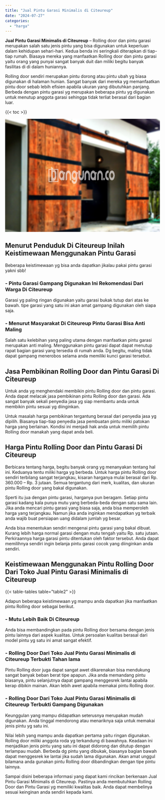 ```yaml
---
title: "Jual Pintu Garasi Minimalis di Citeureup"
date: "2024-07-27"
categories: 
  - "harga"
---
```


**Jual Pintu Garasi Minimalis di Citeureup** – Rolling door dan pintu garasi merupakan salah satu jenis pintu yang bisa digunakan untuk keperluan dalam kehidupan sehari-hari. Kedua benda ini seringkali diterapkan di tiap-tiap rumah. Biasaya mereka yang manfaatkan Rolling door dan pintu garasi yaitu orang yang punyai sangat banyak duit dan miliki begitu banyak fasilitas di di dalam huniannya.

Rolling door sendiri merupakan pintu dorong atau pintu ubah yg biasa digunakan di halaman hunian. Sangat banyak dari mereka yg memanfaatkan pintu door sebab lebih efisien apabila ukuran yang dibutuhkan panjang. Berbeda dengan pintu garasi yg merupakan beberapa pintu yg digunakan untuk menutup anggota garasi sehingga tidak terliat berasal dari bagian luar.

{{< toc >}}

![Jual Pintu Garasi Minimalis di Citeureup](/images/pintu-garasi-10.png)

## Menurut Penduduk Di Citeureup Inilah Keistimewaan Menggunakan Pintu Garasi

Beberapa keistimewaan yg bisa anda dapatkan jikalau pakai pintu garasi yakni sbb!

### \- Pintu Garasi Gampang Digunakan Ini Rekomendasi Dari Warga Di Citeureup

Garasi yg paling ringan digunakan yaitu garasi bukak tutup dari atas ke bawah. tipe garasi yang satu ini akan amat gampang digunakan oleh siapa saja.

### \- Menurut Masyarakat Di Citeureup Pintu Garasi Bisa Anti Maling

Salah satu kelebihan yang paling utama dengan manfaatkan pintu garasi merupakan anti maling. Menggunakan pintu garasi dapat dapat menutup rapat bagian garasi yang tersedia di rumah anda. Dg begitu, maling tidak dapat gampang menerobos selama anda memiliki kunci garasi tersebut.

## Jasa Pembikinan Rolling Door dan Pintu Garasi Di Citeureup

Untuk anda yg menghendaki membikin pintu Rolling door dan pintu garasi. Anda dapat melacak jasa pembikinan pintu Rolling door dan garasi. Ada sangat banyak sekali penyedia jasa yg siap membantu anda untuk membikin pintu sesuai yg diinginkan.

Untuk masalah harga pembikinan tergantung berasal dari penyedia jasa yg dipilih. Biasanya tiap-tiap penyedia jasa pembuatan pintu miliki patokan harga yang berlainan. Kondisi ini menjadi hak anda untuk memilih pintu Rolling door manakah yang dapat anda beli.

## Harga Pintu Rolling Door dan Pintu Garasi Di Citeureup

Berbicara tentang harga, begitu banyak orang yg menanyakan tentang hal ini. Keduanya tentu miliki harga yg berbeda. Untuk harga pintu Rolling door sendiri terbilang sangat terjangkau, kisaran harganya mulai berasal dari Rp. 360.000 – Rp. 3 jutaan. Semua tergantung dari merk, kualitas, dan ukuran pintu Rolling door yang bakal digunakan.

Sperti itu jua dengan pintu garasi, harganya pun beragam. Setiap pintu garasi kadang kala punya mutu yang berbeda-beda dengan satu sama lain. Jika anda mencari pintu garasi yang biasa saja, anda bisa memperoleh harga yang terjangkau. Namun jika anda inginkan mendapatkan yg terbaik anda wajib buat persiapan uang didalam jumlah yg besar.

Anda bisa menentukan sendiri mengenai pintu garasi yang bakal dibuat. Kurang lebih harga normal garasi dengan mutu tengah yaitu Rp. satu jutaan. Perkiraannya harga garasi pintu ditentukan oleh faktor tersebut. Anda dapat memilihnya sendiri ingin belanja pintu garasi cocok yang diinginkan anda sendiri.

## Keistimewaan Menggunakan Pintu Rolling Door Dari Toko Jual Pintu Garasi Minimalis di Citeureup

{{< table-tables table="table2" >}}

Adapun beberapa keistimewaan yg mampu anda dapatkan jika manfaatkan pintu Rolling door sebagai berikut.

### \- Mutu Lebih Baik Di Citeureup

Anda bisa membandingkan pada pintu Rolling door bersama dengan jenis pintu lainnya dari aspek kualitas. Untuk persoalan kualitas berasal dari model pintu yg satu ini amat sangat efektif.

### \- Rolling Door Dari Toko Jual Pintu Garasi Minimalis di Citeureup Terbukti Tahan lama

Pintu Rolling door juga dapat sangat awet dikarenakan bisa mendukung sangat banyak beban berat tipe apapun. Jika anda memandang pintu biasanya, pintu selanjutnya dapat gampang menggesrek lantai apabila kerap dibikin mainan. Akan lebih awet apabila memakai pintu Rolling door.

### \- Rolling Door Dari Toko Jual Pintu Garasi Minimalis di Citeureup Terbukti Gampang Digunakan

Keunggulan yang mampu didapatkan seterusnya merupakan mudah digunakan. Anda tinggal mendorong atau menariknya saja untuk memakai jenis pintu yg satu ini.

Nilai lebih yang mampu anda dapatkan pertama yaitu ringan digunakan. Rolling door miliki anggota roda yg terkandung di bawahnya. Keadaan ini menjadikan jenis pintu yang satu ini dapat didorong dan ditutup dengan terlampau mudah. Berbeda dg pintu yang dibukak, biasanya bagian bawah dapat menggesrek ke lantai jika sudah lama digunakan. Akan amat unggul bilamana anda gunakan pintu Rolling door dibandingkan dengan tipe pintu lainnya.

Sampai disini beberapa informasi yang dapat kami rincikan berkenaan Jual Pintu Garasi Minimalis di Citeureup. Pastinya anda membutuhkan Rolling Door dan Pintu Garasi yg memiliki kwalitas baik. Anda dapat membelinya sesuai keinginan anda sendiri kepada kami.
